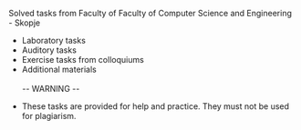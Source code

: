 Solved tasks from Faculty of Faculty of Computer Science and Engineering - Skopje
  - Laboratory tasks
  - Auditory tasks
  - Exercise tasks from colloquiums
  - Additional materials </br> </br>
 -- WARNING --
+ These tasks are provided for help and practice. They must not be used for plagiarism.
